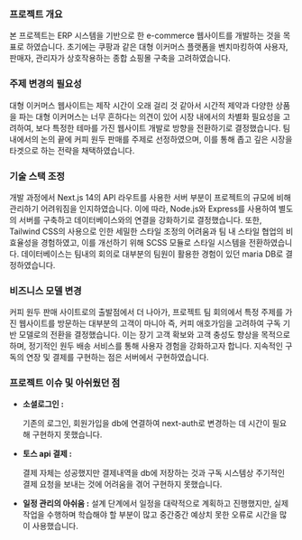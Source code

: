 ### 프로젝트 개요

본 프로젝트는 ERP 시스템을 기반으로 한 e-commerce 웹사이트를 개발하는 것을 목표로 하였습니다. 초기에는 쿠팡과 같은 대형 이커머스 플랫폼을 벤치마킹하여 사용자, 판매자, 관리자가 상호작용하는 종합 쇼핑몰 구축을 고려하였습니다.

### **주제 변경의 필요성**

대형 이커머스 웹사이트는 제작 시간이 오래 걸리 것 같아서 시간적 제약과 다양한 상품을 파는 대형 이커머스는 너무 흔하다는 의견이 있어 시장 내에서의 차별화 필요성을 고려하여, 보다 특정한 테마를 가진 웹사이트 개발로 방향을 전환하기로 결정했습니다. 팀 내에서의 논의 끝에 커피 원두 판매를 주제로 선정하였으며, 이를 통해 좁고 깊은 시장을 타겟으로 하는 전략을 채택하였습니다.

### **기술 스택 조정**

개발 과정에서 Next.js 14의 API 라우트를 사용한 서버 부분이 프로젝트의 규모에 비해 관리하기 어려워짐을 인지하였습니다. 이에 따라, Node.js와 Express를 사용하여 별도의 서버를 구축하고 데이터베이스와의 연결을 강화하기로 결정했습니다. 또한, Tailwind CSS의 사용으로 인한 세밀한 스타일 조정의 어려움과 팀 내 스타일 협업의 비효율성을 경험하였고, 이를 개선하기 위해 SCSS 모듈로 스타일 시스템을 전환하였습니다. 데이터베이스는 팀내의 회의로 대부분의 팀원이 활용한 경험이 있던 maria DB로 결정하였습니다.

### **비즈니스 모델 변경**

커피 원두 판매 사이트로의 출발점에서 더 나아가, 프로젝트 팀 회의에서 특정 주제를 가진 웹사이트를 방문하는 대부분의 고객이 마니아 즉, 커피 애호가임을 고려하여 구독 기반 모델로의 전환을 결정했습니다. 이는 장기 고객 확보와 고객 충성도 향상을 목적으로 하며, 정기적인 원두 배송 서비스를 통해 사용자 경험을 강화하고자 합니다. 지속적인 구독의 연장 및 결제를 구현하는 점은 서버에서 구현하였습니다. 

### 프로젝트 이슈 및 아쉬웠던 점

- **소셜로그인  :**
    
    기존의 로그인, 회원가입을 db에 연결하여 next-auth로 변경하는 데 시간이 필요해 구현하지 못했습니다.
    
- **토스 api 결제 :**
    
    결제 자체는 성공했지만 결제내역을 db에 저장하는 것과 구독 시스템상 주기적인 결제 요청을 보내는 것에 어려움을 겪어 구현하지 못했습니다.
    
- **일정 관리의 아쉬움 :**
설계 단계에서 일정을  대략적으로 계획하고 진행했지만, 실제 작업을 수행하며 학습해야 할 부분이 많고 중간중간 예상치 못한 오류로 시간을 많이 사용했습니다.